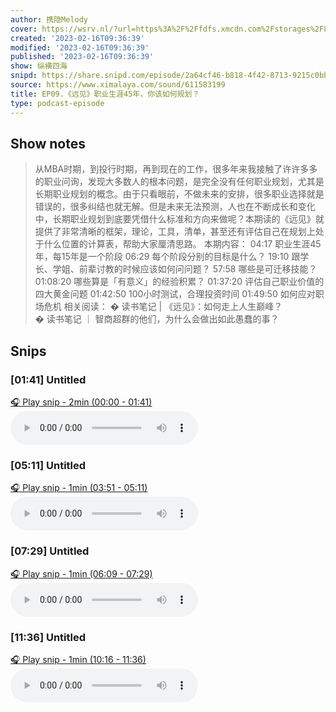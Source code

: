 ```yaml
---
author: 携隐Melody
cover: https://wsrv.nl/?url=https%3A%2F%2Ffdfs.xmcdn.com%2Fstorages%2F8457-audiofreehighqps%2FA8%2F57%2FGKwRIMAICqZJAAaI0gINeweX.jpeg&w=200&h=200
created: '2023-02-16T09:36:39'
modified: '2023-02-16T09:36:39'
published: '2023-02-16T09:36:39'
show: 纵横四海
snipd: https://share.snipd.com/episode/2a64cf46-b818-4f42-8713-9215c0bbcdce
source: https://www.ximalaya.com/sound/611583199
title: EP09.《远见》职业生涯45年，你该如何规划？
type: podcast-episode
---
```



## Show notes
> 从MBA时期，到投行时期，再到现在的工作，很多年来我接触了许许多多的职业问询，发现大多数人的根本问题，是完全没有任何职业规划，尤其是长期职业规划的概念。由于只看眼前，不做未来的安排，很多职业选择就是错误的，很多纠结也就无解。但是未来无法预测，人也在不断成长和变化中，长期职业规划到底要凭借什么标准和方向来做呢？本期读的《远见》就提供了非常清晰的框架，理论，工具，清单，甚至还有评估自己在规划上处于什么位置的计算表，帮助大家厘清思路。
> 本期内容： 
> 04:17    职业生涯45年，每15年是一个阶段 
> 06:29    每个阶段分别的目标是什么？ 
> 19:10    跟学长、学姐、前辈讨教的时候应该如何问问题？ 
> 57:58    哪些是可迁移技能？ 
> 01:08:20    哪些算是「有意义」的经验积累？ 
> 01:37:20    评估自己职业价值的四大黄金问题 
> 01:42:50    100小时测试，合理投资时间 
> 01:49:50    如何应对职场危机 
> 相关阅读： 
> �    读书笔记 | 《远见》：如何走上人生巅峰？   
> � 读书笔记 ｜ 智商超群的他们，为什么会做出如此愚蠢的事？

## Snips
### [01:41] Untitled
[🎧 Play snip - 2min️ (00:00 - 01:41)](https://share.snipd.com/snip/7f7fd0d1-12f6-47f0-95b7-f586f33924d2)
<audio controls> <source src="https://jt.ximalaya.com//GKwRIMAHw5iHA1EcnwH4cuJl-aacv2-48K.m4a?channel=rss&album_id=67531569&track_id=611583199&uid=403479618&jt=https://aod.cos.tx.xmcdn.com/storages/a338-audiofreehighqps/6E/5A/GKwRIMAHw5iHA1EcnwH4cuJl-aacv2-48K.m4a#t=00:00,01:41"> </audio>
### [05:11] Untitled
[🎧 Play snip - 1min️ (03:51 - 05:11)](https://share.snipd.com/snip/29b554e1-b6c4-4cef-a249-f9180a686837)
<audio controls> <source src="https://jt.ximalaya.com//GKwRIMAHw5iHA1EcnwH4cuJl-aacv2-48K.m4a?channel=rss&album_id=67531569&track_id=611583199&uid=403479618&jt=https://aod.cos.tx.xmcdn.com/storages/a338-audiofreehighqps/6E/5A/GKwRIMAHw5iHA1EcnwH4cuJl-aacv2-48K.m4a#t=03:51,05:11"> </audio>
### [07:29] Untitled
[🎧 Play snip - 1min️ (06:09 - 07:29)](https://share.snipd.com/snip/a31fc258-19af-4d3e-9fca-fdb2e9d79f90)
<audio controls> <source src="https://jt.ximalaya.com//GKwRIMAHw5iHA1EcnwH4cuJl-aacv2-48K.m4a?channel=rss&album_id=67531569&track_id=611583199&uid=403479618&jt=https://aod.cos.tx.xmcdn.com/storages/a338-audiofreehighqps/6E/5A/GKwRIMAHw5iHA1EcnwH4cuJl-aacv2-48K.m4a#t=06:09,07:29"> </audio>
### [11:36] Untitled
[🎧 Play snip - 1min️ (10:16 - 11:36)](https://share.snipd.com/snip/e72dba04-e692-47aa-b5e6-016c5a30b092)
<audio controls> <source src="https://jt.ximalaya.com//GKwRIMAHw5iHA1EcnwH4cuJl-aacv2-48K.m4a?channel=rss&album_id=67531569&track_id=611583199&uid=403479618&jt=https://aod.cos.tx.xmcdn.com/storages/a338-audiofreehighqps/6E/5A/GKwRIMAHw5iHA1EcnwH4cuJl-aacv2-48K.m4a#t=10:16,11:36"> </audio>
